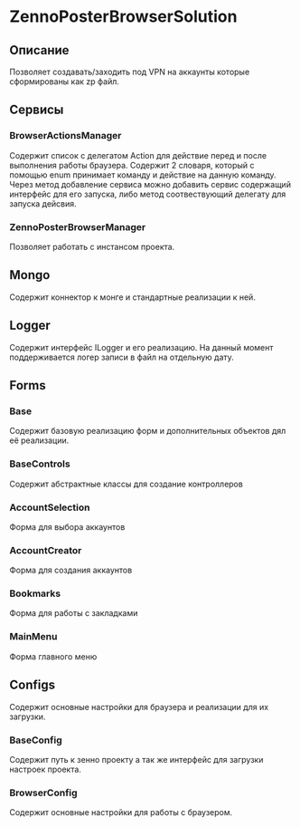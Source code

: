 # ZennoPosterBrowserSolution
## Описание
Позволяет создавать/заходить под VPN на аккаунты которые сформированы как zp файл.

## Сервисы
### BrowserActionsManager
Содержит список с делегатом Action для действие перед и после выполнения работы браузера. Содержит 2 словаря, который с помощью enum принимает команду и действие на данную команду.
Через метод добавление сервиса можно добавить сервис содержащий интерфейс для его запуска, либо метод соотвествующий делегату для запуска дейсвия.
### ZennoPosterBrowserManager
Позволяет работать с инстансом проекта.
## Mongo
Содержит коннектор к монге и стандартные реализации к ней.

## Logger
Содержит интерфейс ILogger и его реализацию. На данный момент поддерживается логер записи в файл на отдельную дату.

## Forms
### Base
Содержит базовую реализацию форм и дополнительных объектов дял её реализации.

### BaseControls
Содержит абстрактные классы для создание контроллеров

### AccountSelection
Форма для выбора аккаунтов

### AccountCreator
Форма для создания аккаунтов

### Bookmarks
Форма для работы с закладками

### MainMenu
Форма главного меню

## Configs
Содержит основные настройки для браузера и реализации для их загрузки. 
### BaseConfig
Содержит путь к зенно проекту а так же интерфейс для загрузки настроек проекта.
### BrowserConfig
Содержит основные настройки для работы с браузером.
